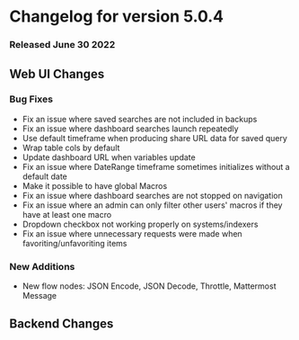 # Changelog for version 5.0.4

### Released June 30 2022

## Web UI Changes

### Bug Fixes

* Fix an issue where saved searches are not included in backups
* Fix an issue where dashboard searches launch repeatedly
* Use default timeframe when producing share URL data for saved query
* Wrap table cols by default
* Update dashboard URL when variables update
* Fix an issue where DateRange timeframe sometimes initializes without a default date
* Make it possible to have global Macros
* Fix an issue where dashboard searches are not stopped on navigation
* Fix an issue where an admin can only filter other users' macros if they have at least one macro
* Dropdown checkbox not working properly on systems/indexers
* Fix an issue where unnecessary requests were made when favoriting/unfavoriting items


### New Additions

* New flow nodes: JSON Encode, JSON Decode, Throttle, Mattermost Message



## Backend Changes

